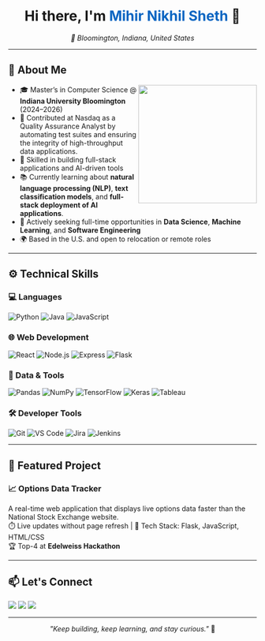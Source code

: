 <h1 align="center">Hi there, I'm <span style="color:#0a66c2;">Mihir Nikhil Sheth</span> 👋</h1>
<p align="center"><em>📍 Bloomington, Indiana, United States</em></p>
<p align="center">
</p>

---

## 🧠 About Me

<img align="right" src="https://media.giphy.com/media/qgQUggAC3Pfv687qPC/giphy.gif" width="240" />

- 🎓 Master’s in Computer Science @ **Indiana University Bloomington** (2024–2026)
- 💼 Contributed at Nasdaq as a Quality Assurance Analyst by automating test suites and ensuring the integrity of high-throughput data applications.
- 🧰 Skilled in building full-stack applications and AI-driven tools
- 📚 Currently learning about **natural language processing (NLP)**, **text classification models**, and **full-stack deployment of AI applications**.
- 🔭 Actively seeking full-time opportunities in **Data Science**, **Machine Learning**, and **Software Engineering**
- 🌍 Based in the U.S. and open to relocation or remote roles

---

## ⚙️ Technical Skills

### 💻 Languages  
![Python](https://img.shields.io/badge/Python-3670A0?style=for-the-badge&logo=python&logoColor=white)
![Java](https://img.shields.io/badge/Java-ED8B00?style=for-the-badge&logo=java&logoColor=white)
![JavaScript](https://img.shields.io/badge/JavaScript-F7DF1E?style=for-the-badge&logo=javascript&logoColor=black)

### 🌐 Web Development  
![React](https://img.shields.io/badge/React-20232A?style=for-the-badge&logo=react&logoColor=61DAFB)
![Node.js](https://img.shields.io/badge/Node.js-339933?style=for-the-badge&logo=nodedotjs&logoColor=white)
![Express](https://img.shields.io/badge/Express.js-000000?style=for-the-badge&logo=express&logoColor=white)
![Flask](https://img.shields.io/badge/Flask-black?style=for-the-badge&logo=flask&logoColor=white)

### 🧠 Data & Tools  
![Pandas](https://img.shields.io/badge/Pandas-150458?style=for-the-badge&logo=pandas&logoColor=white)
![NumPy](https://img.shields.io/badge/Numpy-013243?style=for-the-badge&logo=numpy&logoColor=white)
![TensorFlow](https://img.shields.io/badge/TensorFlow-FF6F00?style=for-the-badge&logo=tensorflow&logoColor=white)
![Keras](https://img.shields.io/badge/Keras-D00000?style=for-the-badge&logo=keras&logoColor=white)
![Tableau](https://img.shields.io/badge/Tableau-E97627?style=for-the-badge&logo=tableau&logoColor=white)

### 🛠️ Developer Tools  
![Git](https://img.shields.io/badge/Git-F05032?style=for-the-badge&logo=git&logoColor=white)
![VS Code](https://img.shields.io/badge/VS%20Code-007ACC?style=for-the-badge&logo=visualstudiocode&logoColor=white)
![Jira](https://img.shields.io/badge/Jira-0052CC?style=for-the-badge&logo=jira&logoColor=white)
![Jenkins](https://img.shields.io/badge/Jenkins-D24939?style=for-the-badge&logo=jenkins&logoColor=white)

---

## 🚀 Featured Project

### 📈 Options Data Tracker  
A real-time web application that displays live options data faster than the National Stock Exchange website.  
⏱️ Live updates without page refresh | 🧱 Tech Stack: Flask, JavaScript, HTML/CSS  
🏆 Top-4 at **Edelweiss Hackathon**

---

## 📫 Let's Connect

<a href="mailto:minsheth.work@gmail.com"><img src="https://img.shields.io/badge/Gmail-D14836?style=for-the-badge&logo=gmail&logoColor=white"></a>
<a href="https://www.linkedin.com/in/mihir-sheth25"><img src="https://img.shields.io/badge/LinkedIn-0077B5?style=for-the-badge&logo=linkedin&logoColor=white"></a>
<a href="https://github.com/MihirSheth25"><img src="https://img.shields.io/badge/GitHub-181717?style=for-the-badge&logo=github&logoColor=white"></a>

---

<p align="center">
  <i>"Keep building, keep learning, and stay curious."</i> 🚀
</p>

<!---
MihirSheth25/MihirSheth25 is a ✨ special ✨ repository because its `README.md` (this file) appears on your GitHub profile.
You can click the Preview link to take a look at your changes.
--->
